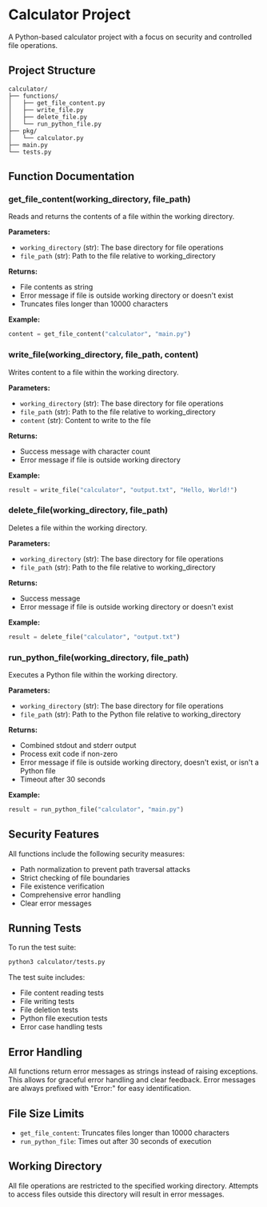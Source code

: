 # Calculator Project

A Python-based calculator project with a focus on security and controlled file operations.

## Project Structure

```
calculator/
├── functions/
│   ├── get_file_content.py
│   ├── write_file.py
│   ├── delete_file.py
│   └── run_python_file.py
├── pkg/
│   └── calculator.py
├── main.py
└── tests.py
```

## Function Documentation

### get_file_content(working_directory, file_path)
Reads and returns the contents of a file within the working directory.

**Parameters:**
- `working_directory` (str): The base directory for file operations
- `file_path` (str): Path to the file relative to working_directory

**Returns:**
- File contents as string
- Error message if file is outside working directory or doesn't exist
- Truncates files longer than 10000 characters

**Example:**
```python
content = get_file_content("calculator", "main.py")
```

### write_file(working_directory, file_path, content)
Writes content to a file within the working directory.

**Parameters:**
- `working_directory` (str): The base directory for file operations
- `file_path` (str): Path to the file relative to working_directory
- `content` (str): Content to write to the file

**Returns:**
- Success message with character count
- Error message if file is outside working directory

**Example:**
```python
result = write_file("calculator", "output.txt", "Hello, World!")
```

### delete_file(working_directory, file_path)
Deletes a file within the working directory.

**Parameters:**
- `working_directory` (str): The base directory for file operations
- `file_path` (str): Path to the file relative to working_directory

**Returns:**
- Success message
- Error message if file is outside working directory or doesn't exist

**Example:**
```python
result = delete_file("calculator", "output.txt")
```

### run_python_file(working_directory, file_path)
Executes a Python file within the working directory.

**Parameters:**
- `working_directory` (str): The base directory for file operations
- `file_path` (str): Path to the Python file relative to working_directory

**Returns:**
- Combined stdout and stderr output
- Process exit code if non-zero
- Error message if file is outside working directory, doesn't exist, or isn't a Python file
- Timeout after 30 seconds

**Example:**
```python
result = run_python_file("calculator", "main.py")
```

## Security Features

All functions include the following security measures:
- Path normalization to prevent path traversal attacks
- Strict checking of file boundaries
- File existence verification
- Comprehensive error handling
- Clear error messages

## Running Tests

To run the test suite:
```bash
python3 calculator/tests.py
```

The test suite includes:
- File content reading tests
- File writing tests
- File deletion tests
- Python file execution tests
- Error case handling tests

## Error Handling

All functions return error messages as strings instead of raising exceptions. This allows for graceful error handling and clear feedback. Error messages are always prefixed with "Error:" for easy identification.

## File Size Limits

- `get_file_content`: Truncates files longer than 10000 characters
- `run_python_file`: Times out after 30 seconds of execution

## Working Directory

All file operations are restricted to the specified working directory. Attempts to access files outside this directory will result in error messages.
